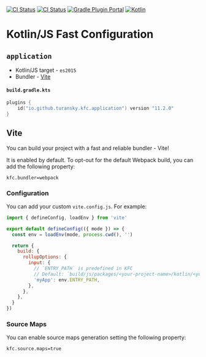 [![CI Status](https://github.com/turansky/kfc-plugins/workflows/CI/badge.svg)](https://github.com/turansky/kfc-plugins/actions)
[![CI Status](https://github.com/turansky/kfc-plugins/workflows/gradle%20plugin/badge.svg)](https://github.com/turansky/kfc-plugins/actions)
[![Gradle Plugin Portal](https://img.shields.io/gradle-plugin-portal/v/io.github.turansky.kfc.library?logo=gradle)](https://plugins.gradle.org/plugin/io.github.turansky.kfc.library)
[![Kotlin](https://img.shields.io/badge/kotlin-2.0.20-blue.svg?logo=kotlin)](http://kotlinlang.org)

# Kotlin/JS Fast Configuration

## `application`

* Kotlin/JS target - `es2015`
* Bundler - [Vite](https://vitejs.dev/)

#### `build.gradle.kts`

```kotlin
plugins {
    id("io.github.turansky.kfc.application") version "11.2.0"
}
```

## Vite

You can build your project with a fast and reliable bundler - Vite!

It is enabled by default. To opt-out for the default Webpack build, you can add the following property:

```properties
kfc.bundler=webpack
```

### Configuration

You can add your custom `vite.config.js`. For example:

```javascript
import { defineConfig, loadEnv } from 'vite'

export default defineConfig(({ mode }) => {
  const env = loadEnv(mode, process.cwd(), '')

  return {
    build: {
      rollupOptions: {
        input: {
          // `ENTRY_PATH` is predefined in KFC
          // Default: `build/js/packages/<your-project-name>/kotlin/<your-executable>`
          'myApp': env.ENTRY_PATH,
        },
      },
    },
  }
})
```

### Source Maps

You can enable source maps generation setting the following property:

```properties
kfc.source.maps=true
```
